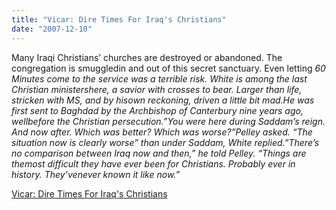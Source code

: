 ```yaml
---
title: "Vicar: Dire Times For Iraq's Christians"
date: "2007-12-10"
---
```


Many Iraqi Christians’ churches are destroyed or abandoned. The congregation is smuggledin and out of this secret sanctuary. Even letting _60 Minutes come to the service was a terrible risk. White is among the last Christian ministershere, a savior with crosses to bear. Larger than life, stricken with MS, and by hisown reckoning, driven a little bit mad.He was first sent to Baghdad by the Archbishop of Canterbury nine years ago, wellbefore the Christian persecution.”You were here during Saddam’s reign. And now after. Which was better? Which was worse?”Pelley asked. “The situation now is clearly worse” than under Saddam, White replied.”There’s no comparison between Iraq now and then,” he told Pelley. “Things are themost difficult they have ever been for Christians. Probably ever in history. They’venever known it like now.”_  

  
[Vicar: Dire Times For Iraq's Christians](https://www.cbsnews.com/stories/2007/11/29/60minutes/main3553612.shtml)
